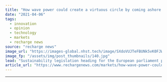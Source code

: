 ```yaml
---
title: "How wave power could create a virtuous circle by coming ashore to help EU hydrogen plans"
date: "2021-04-06"
tags: 
  - innovation
  - opinion
  - technology
  - markets
  - recharge news
source: "recharge news"
image_url: "https://images-global.nhst.tech/image/SXdoVUJTeFBUNk5vK0FJWkd2VmhIa2xOaHVNMW0wOWo2a3ZNenJHL3hscz0=/nhst/binary/6a3be561fe96fde7ddfd0b0514d1adf1"
image_fp: "/assets/img/post_thumbnails/140.jpg"
lead: "Sustainability legislation heading for the European parliament poses a problem for hydrogen manufacturers – if grid electricity generated from fossils and renewables is used to produce it, will it still be classed as ‘green’? So, what’s the solution – and is there market-making role for wave power emerging? asks Matthew Pech"
article_url: "https://www.rechargenews.com/markets/how-wave-power-could-create-a-virtuous-circle-by-coming-ashore-to-help-eu-hydrogen-plans/2-1-990609"
---
```


---
